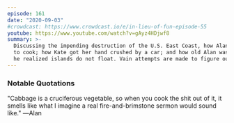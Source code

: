 ```yaml
---
episode: 161
date: "2020-09-03"
#crowdcast: https://www.crowdcast.io/e/in-lieu-of-fun-episode-55
youtube: https://www.youtube.com/watch?v=gAyz4HDjwf8
summary: >-
  Discussing the impending destruction of the U.S. East Coast, how Alan learned
  to cook; how Kate got her hand crushed by a car; and how old Alan was before
  he realized islands do not float. Vain attempts are made to figure out Bill Barr
---
```


### Notable Quotations

"Cabbage is a cruciferous vegetable, so when you cook the shit out of it, it
smells like what I imagine a real fire-and-brimstone sermon would sound like." ―Alan
